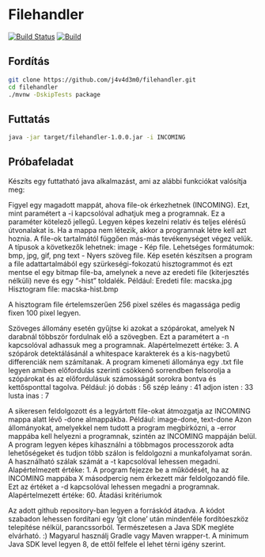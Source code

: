 # Filehandler
[![Build Status](https://travis-ci.com/j4v4d3m0/filehandler.svg?branch=main)](https://travis-ci.com/j4v4d3m0/filehandler)
[![Build](https://github.com/j4v4d3m0/filehandler/workflows/Build/badge.svg)](https://sonarcloud.io/dashboard?id=j4v4d3m0_filehandler)

## Fordítás
```bash
git clone https://github.com/j4v4d3m0/filehandler.git
cd filehandler
./mvnw -DskipTests package
```
## Futtatás
```bash
java -jar target/filehandler-1.0.0.jar -i INCOMING
```

## Próbafeladat

Készíts egy futtatható java alkalmazást, ami az alábbi funkciókat valósítja meg:

Figyel egy magadott mappát, ahova file-ok érkezhetnek (INCOMING). Ezt, mint paramétert a -i kapcsolóval adhatjuk meg a programnak. Ez a paraméter kötelező jellegű. Legyen képes kezelni relatív és teljes elérésű útvonalakat is. Ha a mappa nem létezik, akkor a programnak létre kell azt hoznia.
A file-ok tartalmától függően más-más tevékenységet végez velük. A típusok a következők lehetnek:
image - Kép file. Lehetséges formátumok: bmp, jpg, gif, png
text - Nyers szöveg file.
Kép esetén készítsen a program a file adattartalmából egy szürkeségi-fokozatú hisztogrammot és ezt mentse el egy bitmap file-ba, amelynek a neve az eredeti file (kiterjesztés nélküli) neve és egy “-hist” toldalék.
Például:
Eredeti file: macska.jpg
Hisztogram file: macska-hist.bmp

A hisztogram file értelemszerűen 256 pixel széles és magassága pedig fixen 100 pixel legyen.

Szöveges állomány esetén gyűjtse ki azokat a szópárokat, amelyek N darabnál többször fordulnak elő a szövegben. Ezt a paramétert a -n kapcsolóval adhassuk meg a programnak. Alapértelmezett értéke: 3. A szópárok detektálásánál a whitespace karakterek és a kis-nagybetű differenciák nem számítanak. A program kimeneti állománya egy .txt file legyen amiben előfordulás szerinti csökkenő sorrendben felsorolja a szópárokat és az előfordulásuk számosságát sorokra bontva és kettősponttal tagolva.
Például:
jó dobás : 56
szép leány : 41
adjon isten : 33
lusta inas : 7

A sikeresen feldolgozott és a legyártott file-okat átmozgatja az INCOMING mappa alatt lévő <tipus>-done almappákba. Például: image-done, text-done
Azon állományokat, amelyekkel nem tudott a program megbírkózni, a <tipus>-error mappába kell helyezni a programnak, szintén az INCOMING mappáján belül.
A program legyen képes kihasználni a többmagos processzorok adta lehetőségeket és tudjon több szálon is feldolgozni a munkafolyamat során. A használható szálak számát a -t kapcsolóval lehessen megadni. Alapértelmezett értéke: 1.
A program fejezze be a működését, ha az INCOMING mappába X másodpercig nem érkezett már feldolgozandó file. Ezt az értéket a -d kapcsolóval lehessen megadni a programnak. Alapértelmezett értéke: 60.
Átadási kritériumok

Az adott github repository-ban legyen a forráskód átadva. A kódot szabadon lehessen fordítani egy ‘git clone’ után mindenféle fordítóeszköz telepítése nélkül, parancssorból. Természetesen a Java SDK megléte elvárható. :) Magyarul használj Gradle vagy Maven wrapper-t. A minimum Java SDK level legyen 8, de ettől felfele el lehet térni igény szerint.
